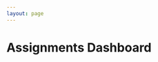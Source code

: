 ```yaml
---
layout: page
---
```


<head>
    <link href="https://fonts.googleapis.com/css?family=Oxygen&display=swap" rel="stylesheet">
</head>


<h1>Assignments Dashboard</h1>
<div id="assignments"></div>


<script src="https://code.jquery.com/jquery-3.6.0.min.js"></script>
<script>
    $.get("https://tangerine.stu.nighthawkcodingsociety.com/api/assignments", function(data) {
    var assignments = data; 
    var html = '';
    for (var i = 0; i < assignments.length; i++) {
        var assignment = assignments[i];
        html += '<div style="border:1px solid #333; margin:0px; padding:5px;">';
        html += '<h3 style="font-size: 1.6em; font-weight: bold; font-family: Oxygen;"><a href="/assignments/' + assignment.id + '" style="text-decoration: underline;">' + assignment.title + '</a></h3>';
        var desc = assignment.desc;
        if (desc.length > 100) {
        desc = desc.substring(0, 100) + '...';
        }
        html += '<p style="font-family: Oxygen;">' + desc + '</p>';
        html += '</div>';
    }
    $('#assignments').html(html);
    });
</script>
